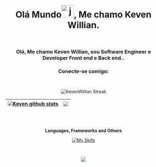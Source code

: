<h1 align="center">Olá Mundo<img height="40" alt="javascript" src="https://cdn-icons-png.flaticon.com/512/5812/5812746.png">, Me chamo Keven Willian.</h1>
<br>
<h3 align="center">Olá, Me chamo Keven Willian, sou Software Engineer e Developer Front end e Back end..</h3>
<h3 align="center">Conecte-se comigo:</h3>
<div align="center">  
<!--   <code><a href="https://www.linkedin.com/in/keven-willian-000/" target="_blank"><img src="https://cdn-icons-png.flaticon.com/512/3536/3536505.png" target="_blank" alt="linkedin" width="50"></a></code> -->
</div>
<br>

<div align="center"> 
  
 ![KevenWillian Streak](https://github-readme-streak-stats.herokuapp.com/?user=keven157751&theme=tokyonight&hide_border=true&include_all_commits=true&count_private=true)

| <a href="https://github.com/keven157751/github-readme-stats"><img align="center" src="https://github-readme-stats.vercel.app/api?username=keven157751&show_icons=true&theme=tokyonight&include_all_commits=true&count_private=true&hide_border=true" alt="Keven github stats" /></a> | <a href="https://github.com/keven157751/github-readme-stats"><img align="center" src="https://github-readme-stats.vercel.app/api/top-langs/?username=keven157751&layout=compact&theme=tokyonight&hide_border=true" /></a> |
| ------------- | ------------- |
</div>

<br>
<br>
<div align="center"> 
  
**Languages, Frameworks and Others**
  
[![My Skills](https://skillicons.dev/icons?i=js,html,css,js,dart,flutter,firebase,express,bitbucket,discord,docker,express,git,github,jenkins,mint,mysql,nextjs,nodejs,npm,postgres,postman,react,tailwind,ts,vscode,androidstudio,lua,vite)](https://skillicons.dev)

</div>

<br>


<p align="center"><img src=https://komarev.com/ghpvc/?username=keven157751&color=blue></p>
